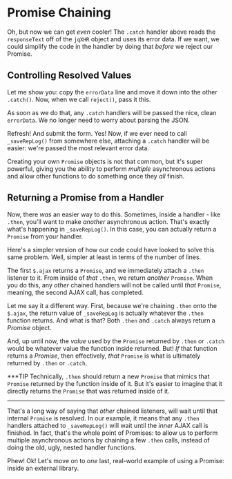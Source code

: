 # Promise Chaining

Oh, but now we can get *even* cooler! The `.catch` handler above reads the `responseText`
off of the `jqXHR` object and uses its error data. If we want, we could simplify
the code in the handler by doing that *before* we reject our Promise.

## Controlling Resolved Values

Let me show you: copy the `errorData` line and move it down into the other `.catch()`.
Now, when we call `reject()`, pass it this.

As soon as we do that, any `.catch` handlers will be passed the nice, clean `errorData`.
We no longer need to worry about parsing the JSON.

Refresh! And submit the form. Yes! Now, if we ever need to call `_saveRepLog()` from
somewhere else, attaching a `.catch` handler will be easier: we're passed the most
relevant error data.

Creating your own `Promise` objects is not that common, but it's super powerful,
giving you the ability to perform *multiple* asynchronous actions and allow other
functions to do something once they *all* finish.

## Returning a Promise from a Handler

Now, there *was* an easier way to do this. Sometimes, inside a handler - like `.then`,
you'll want to make *another* asynchronous action. That's exactly what's happening
in `_saveRepLog()`. In this case, you can actually return a `Promise` from your handler.

Here's a simpler version of how our code could have looked to solve this same problem.
Well, simpler at least in terms of the number of lines.

The first `$.ajax` returns a `Promise`, and we immediately attach a `.then` listener
to it. From inside of *that* `.then`, we return *another* `Promise`. When you do
this, any *other* chained handlers will not be called until *that* `Promise`, meaning,
the second AJAX call, has completed.

Let me say it a different way. First, because we're chaining `.then` onto the `$.ajax`,
the return value of `_saveRepLog` is actually whatever the `.then` function returns.
And what is that? Both `.then` and `.catch` always return a *Promise* object.

And, up until now, the *value* used by the `Promise` returned by `.then` or `.catch`
would be whatever value the function inside returned. But! *If* that function returns
a *Promise*, then effectively, *that* `Promise` is what is ultimately returned
by `.then` or `.catch`.

***TIP
Technically, `.then` should return a new `Promise` that mimics that `Promise`
returned by the function inside of it. But it's easier to imagine that
it directly returns the `Promise` that was returned inside of it.
***

That's a long way of saying that *other* chained listeners, will wait until that
internal `Promise` is resolved. In our example, it means that any `.then` handlers
attached to `_saveRepLog()` will wait until the *inner* AJAX call is finished.
In fact, that's the whole point of Promises: to allow us to perform multiple asynchronous
actions by chaining a few `.then` calls, instead of doing the old, ugly, nested
handler functions.

Phew! Ok! Let's move on to *one* last, real-world example of using a Promise: inside
an external library.
